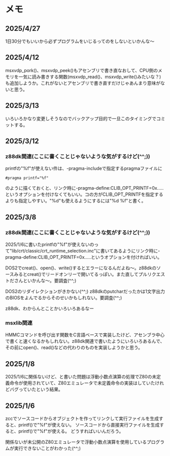 # メモ

## 2025/4/27
1日30分でもいいから必ずプログラムをいじるってのをしないといかんな〜

## 2025/4/12
msxvdp_pork()、msxvdp_peek()もアセンブリで書き直なおして、CPU側のメモリを一気に読み書きする関数(msxvdp_read()、msxvdp_write()みたいな？)も追加しようか。これがないとアセンブリで書き直すだけじゃあんまり意味がないと思う。

## 2025/3/13
いろいろかなり変更しそうなのでバックアップ目的で一旦このタイミングでコミットする。

## 2025/3/12
### z88dk関連(ここに書くことじゃないような気がするけど(^^;))
printfの"%f"が使えない件は、-pragma-includeで指定するpragmaファイルに
~~~
#pragma printf="%f"
~~~
のように描くておくと、リンク時に-pragma-define:CLIB_OPT_PRINTF=0x.....というオプションを付けなくてもいい。コの方がCLIB_OPT_PRINTFを指定するよりも指定しやすい。"%d"も使えるようにするには"%d %f"と書く。

## 2025/3/8
### z88dk関連(ここに書くことじゃないような気がするけど(^^;))
2025/1/6に書いたprintfの"%f"が使えないのって"lib/crt/classic/crt_runtime_selection.inc"に書いてあるようにリンク時に-pragma-define:CLIB_OPT_PRINTF=0x.....というオプションを付ければいい。

DOS2でcreat()、open()、write()するとエラーになるんだよね〜。z88dkのソースみるとcreat()でリードオンリーで開いてるっぽい。また直してプルリクエストださんといかんな〜。要調査(^^;)

DOS2のリダイレクションがきかない(^^;) z88dkのputcharだったかは1文字出力のBIOSをよんでるからそのせいかもしれない。要調査(^^;)

z88dk、わからんとことかいろいろあるなー

### msxlib関連
HMMCコマンドを呼び出す関数をC言語ベースで実装したけど、アセンブラ中心で書くと速くなるかもしれない。z88dk関連で書いたようにいろいろあるんで、その前にopen()、read()などの代わりのものを実装しようかと思う。

## 2025/1/8
2025/1/6に関係ないけど、と書いた問題は浮動小数点演算の処理でZ80の未定義命令が使用されていて、Z80エミュレータで未定義命令の実装はしていたけれどバグっていたという結果。

## 2025/1/6
zccでソースコードからオブジェクトを作ってリンクして実行ファイルを生成すると、printf()で"%f"が使えない。
ソースコードから直接実行ファイルを生成すると、printf()で"%f"が使える。
どうすればいいんだろう。

関係ないが未公開のZ80エミュレータで浮動小数点演算を使用しているプログラムが実行できないことがわかった(^^;)